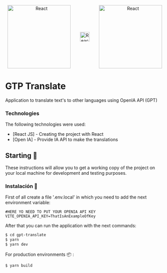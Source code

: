 <p align="center" style="display:flex; justify-content:center; align-items: center;">
  <a href="http://nestjs.com/" target="blank"><img src="https://upload.wikimedia.org/wikipedia/commons/thumb/a/a7/React-icon.svg/539px-React-icon.svg.png" width="200" alt="React" /></a>
  <a href="http://nestjs.com/" style="margin: 30px;" target="blank"><img src="https://cdn.freebiesupply.com/logos/large/2x/ampersand-logo-black-and-white.png" width="30" alt="React" /></a>
  <a href="http://nestjs.com/" target="blank"><img src="https://seeklogo.com/images/O/open-ai-logo-8B9BFEDC26-seeklogo.com.png" width="200" alt="React" /></a>
</p>

# GTP Translate

Application to translate text's to other languages using OpenIA API (GPT)

### Technologies

The following technologies were used:

* [React JS] - Creating the project with React
* [Open IA] - Provide IA API to make the translations

## Starting 🚀

These instructions will allow you to get a working copy of the project on your local machine for development and testing purposes.

### Instalación 🔧
First of all create a file '.env.local' in which you need to add the next environment variable:

```SH
#HERE YO NEED TO PUT YOUR OPENIA API KEY
VITE_OPENIA_API_KEY=ThatIsAnExampleOfKey

```

After that you can run the application with the next commands:

```sh
$ cd gpt-translate
$ yarn
$ yarn dev
```

For production environments 📦 :

```sh
$ yarn build
```
